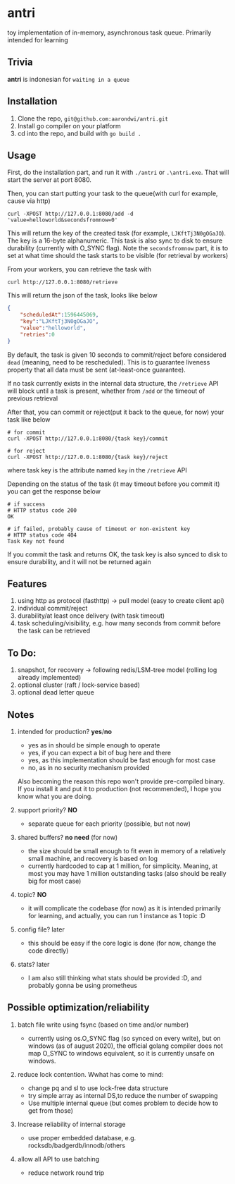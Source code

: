 # antri
toy implementation of in-memory, asynchronous task queue. Primarily intended for learning

Trivia
------------------------------------------------------
**antri** is indonesian for `waiting in a queue`

Installation
------------------------------------------------------

1. Clone the repo, `git@github.com:aarondwi/antri.git`
2. Install go compiler on your platform
3. cd into the repo, and build with `go build .`

Usage
------------------------------------------------------

First, do the installation part, and run it with `./antri` or `.\antri.exe`. That will start the server at port 8080.

Then, you can start putting your task to the queue(with curl for example, cause via http)

```shell
curl -XPOST http://127.0.0.1:8080/add -d 'value=helloworld&secondsfromnow=0'
```

This will return the key of the created task (for example, `LJKftTj3N0gOGaJO`). The key is a 16-byte alphanumeric. This task is also sync to disk to ensure durability (currently with O_SYNC flag). Note the `secondsfromnow` part, it is to set at what time should the task starts to be visible (for retrieval by workers)

From your workers, you can retrieve the task with

```shell
curl http://127.0.0.1:8080/retrieve
```

This will return the json of the task, looks like below

```json
{
    "scheduledAt":1596445069,
    "key":"LJKftTj3N0gOGaJO",
    "value":"helloworld",
    "retries":0
}
```

By default, the task is given 10 seconds to commit/reject before considered `dead` (meaning, need to be rescheduled). This is to guarantee liveness property that all data must be sent (at-least-once guarantee).

If no task currently exists in the internal data structure, the `/retrieve` API will block until a task is present, whether from `/add` or the timeout of previous retrieval

After that, you can commit or reject(put it back to the queue, for now) your task like below

```shell
# for commit
curl -XPOST http://127.0.0.1:8080/{task key}/commit

# for reject
curl -XPOST http://127.0.0.1:8080/{task key}/reject
```

where task key is the attribute named `key` in the `/retrieve` API

Depending on the status of the task (it may timeout before you commit it) you can get the response below

```shell
# if success
# HTTP status code 200
OK

# if failed, probably cause of timeout or non-existent key
# HTTP status code 404
Task Key not found
```

If you commit the task and returns OK, the task key is also synced to disk to ensure durability, and it will not be returned again

Features
-------------------------------------------------------

1. using http as protocol (fasthttp) -> pull model (easy to create client api)
2. individual commit/reject
3. durability/at least once delivery (with task timeout)
4. task scheduling/visibility, e.g. how many seconds from commit before the task can be retrieved

To Do:
------------------------------------------------------

1. snapshot, for recovery -> following redis/LSM-tree model (rolling log already implemented)
2. optional cluster (raft / lock-service based)
3. optional dead letter queue

Notes
------------------------------------------------------

1. intended for production? **yes**/**no**

    * yes as in should be simple enough to operate
    * yes, if you can expect a bit of bug here and there
    * yes, as this implementation should be fast enough for most case
    * no, as in no security mechanism provided

   Also becoming the reason this repo won't provide pre-compiled binary.
   If you install it and put it to production (not recommended), I hope you know what you are doing.

2. support priority? **NO**

    * separate queue for each priority (possible, but not now)

3. shared buffers? **no need** (for now)

    * the size should be small enough to fit even in memory of a relatively small machine, and recovery is based on log
    * currently hardcoded to cap at 1 million, for simplicity. Meaning, at most you may have 1 million outstanding tasks (also should be really big for most case)

4. topic? **NO**

    * it will complicate the codebase (for now) as it is intended primarily for learning, and actually, you can run 1 instance as 1 topic :D

5. config file? later

    * this should be easy if the core logic is done (for now, change the code directly)

6. stats? later

    * I am also still thinking what stats should be provided :D, and probably gonna be using prometheus

Possible optimization/reliability
------------------------------------------------------------------------

1. batch file write using fsync (based on time and/or number)

    * currently using os.O_SYNC flag (so synced on every write), but on windows (as of august 2020), the official golang compiler does not map O_SYNC to windows equivalent, so it is currently unsafe on windows.

2. reduce lock contention. Wwhat has come to mind:

    * change pq and sl to use lock-free data structure
    * try simple array as internal DS,to reduce the number of swapping
    * Use multiple internal queue (but comes problem to decide how to get from those)

3. Increase reliability of internal storage

    * use proper embedded database, e.g. rocksdb/badgerdb/innodb/others

4. allow all API to use batching

    * reduce network round trip
